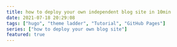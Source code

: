 ```yaml
---
title: how to deploy your own independent blog site in 10min
date: 2021-07-18 20:29:08
tags: ["hugo", "theme ladder", "Tutorial", "GitHub Pages"]
series: ["how to deploy your own blog site"]
featured: true
---
```


